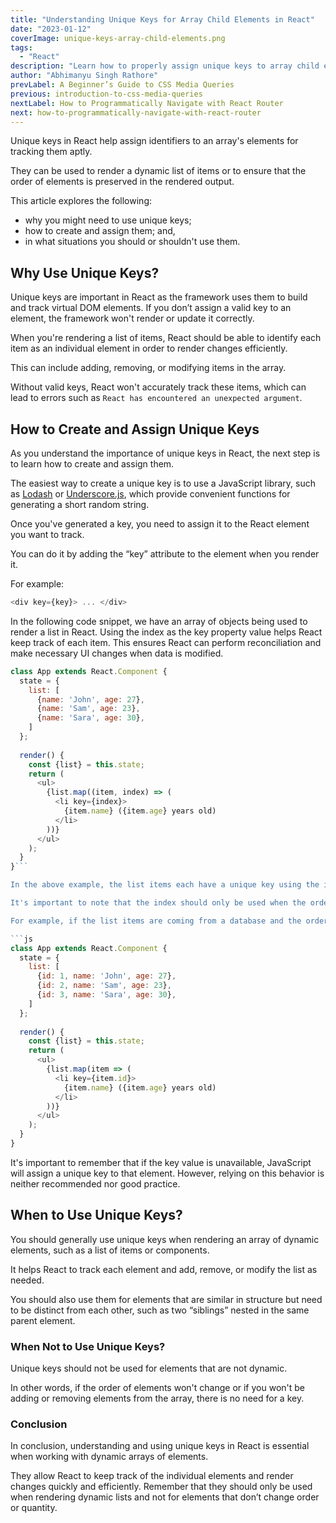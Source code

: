 ```yaml
---
title: "Understanding Unique Keys for Array Child Elements in React"
date: "2023-01-12"
coverImage: unique-keys-array-child-elements.png
tags:
  - "React"
description: "Learn how to properly assign unique keys to array child elements in React to ensure efficient updates & avoid common errors."
author: "Abhimanyu Singh Rathore"
prevLabel: A Beginner’s Guide to CSS Media Queries
previous: introduction-to-css-media-queries
nextLabel: How to Programmatically Navigate with React Router
next: how-to-programmatically-navigate-with-react-router
---
```


Unique keys in React help assign identifiers to an array's elements for tracking them aptly.

They can be used to render a dynamic list of items or to ensure that the order of elements is preserved in the rendered output.

This article explores the following:

- why you might need to use unique keys;
- how to create and assign them; and,
- in what situations you should or shouldn't use them.

## Why Use Unique Keys?

Unique keys are important in React as the framework uses them to build and track virtual DOM elements. If you don’t assign a valid key to an element, the framework won't render or update it correctly.

When you're rendering a list of items, React should be able to identify each item as an individual element in order to render changes efficiently.

This can include adding, removing, or modifying items in the array.

Without valid keys, React won't accurately track these items, which can lead to errors such as `React has encountered an unexpected argument`.

## How to Create and Assign Unique Keys
As you understand the importance of unique keys in React, the next step is to learn how to create and assign them.

The easiest way to create a unique key is to use a JavaScript library, such as [Lodash](https://lodash.com/) or [Underscore.js](https://underscorejs.org/), which provide convenient functions for generating a short random string.

Once you've generated a key, you need to assign it to the React element you want to track.

You can do it by adding the “key” attribute to the element when you render it. 

For example:

```js
<div key={key}> ... </div>
```

In the following code snippet, we have an array of objects being used to render a list in React. Using the index as the key property value helps React keep track of each item. This ensures React can perform reconciliation and make necessary UI changes when data is modified.

```js
class App extends React.Component {
  state = {
    list: [
      {name: 'John', age: 27},
      {name: 'Sam', age: 23},
      {name: 'Sara', age: 30},
    ]
  };
  
  render() {
    const {list} = this.state;
    return (
      <ul>
        {list.map((item, index) => (
          <li key={index}>
            {item.name} ({item.age} years old)
          </li>
        ))}
      </ul>
    );
  }
}```

In the above example, the list items each have a unique key using the index. This helps React keep track of each item if any changes are made to the array.

It's important to note that the index should only be used when the order of the list items remains static. If the order of the list items is subject to change, it's best to use a unique identifier such as an id.

For example, if the list items are coming from a database and the order of the items is subject to change, an id would be the best option for the key property value. Having an id allows React to keep track of each item even when the list order changes.

```js
class App extends React.Component {
  state = {
    list: [
      {id: 1, name: 'John', age: 27},
      {id: 2, name: 'Sam', age: 23},
      {id: 3, name: 'Sara', age: 30},
    ]
  };
  
  render() {
    const {list} = this.state;
    return (
      <ul>
        {list.map(item => (
          <li key={item.id}>
            {item.name} ({item.age} years old)
          </li>
        ))}
      </ul>
    );
  }
}
```

It's important to remember that if the key value is unavailable, JavaScript will assign a unique key to that element. However, relying on this behavior is neither recommended nor good practice.

## When to Use Unique Keys?

You should generally use unique keys when rendering an array of dynamic elements, such as a list of items or components.

It helps React to track each element and add, remove, or modify the list as needed.

You should also use them for elements that are similar in structure but need to be distinct from each other, such as two “siblings” nested in the same parent element.

### When Not to Use Unique Keys?

Unique keys should not be used for elements that are not dynamic.

In other words, if the order of elements won't change or if you won't be adding or removing elements from the array, there is no need for a key.

### Conclusion

In conclusion, understanding and using unique keys in React is essential when working with dynamic arrays of elements.

They allow React to keep track of the individual elements and render changes quickly and efficiently. Remember that they should only be used when rendering dynamic lists and not for elements that don’t change order or quantity.

